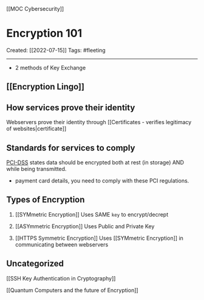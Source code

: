 [[MOC Cybersecurity]]

# Encryption 101
Created:  [[2022-07-15]]
Tags: #fleeting 

---
-   2 methods of Key Exchange


## [[Encryption Lingo]]


## How services prove their identity
Webservers prove their identity through [[Certificates - verifies legitimacy of websites|certificate]]



## Standards for services to comply
[PCI-DSS](https://www.pcisecuritystandards.org/documents/PCI_DSS_for_Large_Organizations_v1.pdf) states data should be encrypted both at rest (in storage) AND while being transmitted.
- payment card details, you need to comply with these PCI regulations.


## Types of Encryption
1. [[SYMmetric Encryption]] 
Uses SAME `key` to encrypt/decrept


2. [[ASYmmetric Encryption]] 
Uses Public and Private Key


3. [[HTTPS Symmetric Encryption]]
Uses [[SYMmetric Encryption]] in communicating between webservers



## Uncategorized
[[SSH Key Authentication in Cryptography]]

    

[[Quantum Computers and the future of Encryption]]



